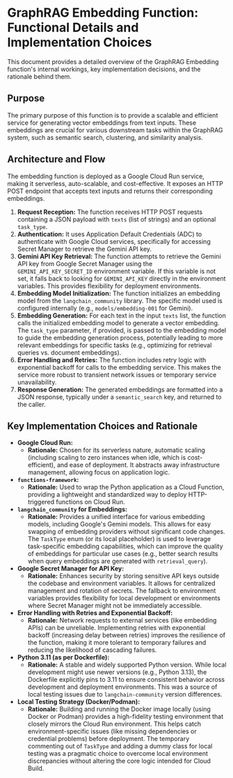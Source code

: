 # GraphRAG Embedding Function: Functional Details and Implementation Choices

This document provides a detailed overview of the GraphRAG Embedding function's internal workings, key implementation decisions, and the rationale behind them.

## Purpose

The primary purpose of this function is to provide a scalable and efficient service for generating vector embeddings from text inputs. These embeddings are crucial for various downstream tasks within the GraphRAG system, such as semantic search, clustering, and similarity analysis.

## Architecture and Flow

The embedding function is deployed as a Google Cloud Run service, making it serverless, auto-scalable, and cost-effective. It exposes an HTTP POST endpoint that accepts text inputs and returns their corresponding embeddings.

1.  **Request Reception:** The function receives HTTP POST requests containing a JSON payload with `texts` (list of strings) and an optional `task_type`.
2.  **Authentication:** It uses Application Default Credentials (ADC) to authenticate with Google Cloud services, specifically for accessing Secret Manager to retrieve the Gemini API key.
3.  **Gemini API Key Retrieval:** The function attempts to retrieve the Gemini API key from Google Secret Manager using the `GEMINI_API_KEY_SECRET_ID` environment variable. If this variable is not set, it falls back to looking for `GEMINI_API_KEY` directly in the environment variables. This provides flexibility for deployment environments.
4.  **Embedding Model Initialization:** The function initializes an embedding model from the `langchain_community` library. The specific model used is configured internally (e.g., `models/embedding-001` for Gemini).
5.  **Embedding Generation:** For each text in the input `texts` list, the function calls the initialized embedding model to generate a vector embedding. The `task_type` parameter, if provided, is passed to the embedding model to guide the embedding generation process, potentially leading to more relevant embeddings for specific tasks (e.g., optimizing for retrieval queries vs. document embeddings).
6.  **Error Handling and Retries:** The function includes retry logic with exponential backoff for calls to the embedding service. This makes the service more robust to transient network issues or temporary service unavailability.
7.  **Response Generation:** The generated embeddings are formatted into a JSON response, typically under a `semantic_search` key, and returned to the caller.

## Key Implementation Choices and Rationale

*   **Google Cloud Run:**
    *   **Rationale:** Chosen for its serverless nature, automatic scaling (including scaling to zero instances when idle, which is cost-efficient), and ease of deployment. It abstracts away infrastructure management, allowing focus on application logic.
*   **`functions-framework`:**
    *   **Rationale:** Used to wrap the Python application as a Cloud Function, providing a lightweight and standardized way to deploy HTTP-triggered functions on Cloud Run.
*   **`langchain_community` for Embeddings:**
    *   **Rationale:** Provides a unified interface for various embedding models, including Google's Gemini models. This allows for easy swapping of embedding providers without significant code changes. The `TaskType` enum (or its local placeholder) is used to leverage task-specific embedding capabilities, which can improve the quality of embeddings for particular use cases (e.g., better search results when query embeddings are generated with `retrieval_query`).
*   **Google Secret Manager for API Key:**
    *   **Rationale:** Enhances security by storing sensitive API keys outside the codebase and environment variables. It allows for centralized management and rotation of secrets. The fallback to environment variables provides flexibility for local development or environments where Secret Manager might not be immediately accessible.
*   **Error Handling with Retries and Exponential Backoff:**
    *   **Rationale:** Network requests to external services (like embedding APIs) can be unreliable. Implementing retries with exponential backoff (increasing delay between retries) improves the resilience of the function, making it more tolerant to temporary failures and reducing the likelihood of cascading failures.
*   **Python 3.11 (as per Dockerfile):**
    *   **Rationale:** A stable and widely supported Python version. While local development might use newer versions (e.g., Python 3.13), the Dockerfile explicitly pins to 3.11 to ensure consistent behavior across development and deployment environments. This was a source of local testing issues due to `langchain-community` version differences.
*   **Local Testing Strategy (Docker/Podman):**
    *   **Rationale:** Building and running the Docker image locally (using Docker or Podman) provides a high-fidelity testing environment that closely mirrors the Cloud Run environment. This helps catch environment-specific issues (like missing dependencies or credential problems) before deployment. The temporary commenting out of `TaskType` and adding a dummy class for local testing was a pragmatic choice to overcome local environment discrepancies without altering the core logic intended for Cloud Build.